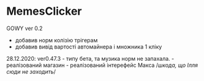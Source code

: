 # MemesClicker
GOWY
ver 0.2
- добавив норм колізію трігерам
- добавив вивід вартості автомайнера і множника 1 кліку



28.12.2020:
  ver0.47.3
    - типу бета, та музика норм не запахала.
    - реалізований магазин
    - реалізований інтерефейс Макса
    /*шкода, що Ілля сюди не заходить*/
    
